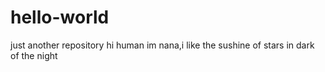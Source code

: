 # hello-world
just another repository
hi human
im nana,i like the sushine of stars
in dark of the night
